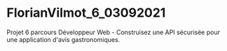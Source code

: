 # FlorianVilmot_6_03092021
Projet 6 parcours Développeur Web - Construisez une API sécurisée pour une application d'avis gastronomiques.
